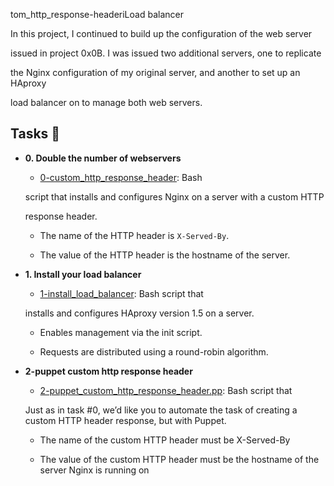 tom_http_response-headeriLoad balancer



In this project, I continued to build up the configuration of the web server

issued in project 0x0B. I was issued two additional servers, one to replicate

the Nginx configuration of my original server, and another to set up an HAproxy

load balancer on to manage both web servers.



## Tasks :page_with_curl:



* **0. Double the number of webservers**

  * [0-custom_http_response_header](./0-custom_http_response_header): Bash
  
  script that installs and configures Nginx on a server with a custom HTTP
  
  response header.
  
    * The name of the HTTP header is `X-Served-By`.
    
    * The value of the HTTP header is the hostname of the server.
    


* **1. Install your load balancer**

  * [1-install_load_balancer](./1-install_load_balancer): Bash script that
  
  installs and configures HAproxy version 1.5 on a server.
  
    * Enables management via the init script.
    
    * Requests are distributed using a round-robin algorithm.
    


* **2-puppet custom http response header**

  * [2-puppet_custom_http_response_header.pp](./2-puppet_custom_http_response_header.pp): Bash script that
  
  Just as in task #0, we’d like you to automate the task of creating a custom HTTP header response, but with Puppet.
  
    * The name of the custom HTTP header must be X-Served-By
    
    * The value of the custom HTTP header must be the hostname of the server Nginx is running on